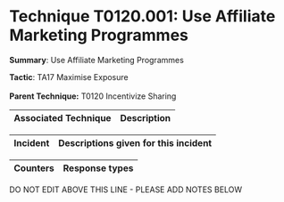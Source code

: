 # Technique T0120.001: Use Affiliate Marketing Programmes

**Summary**: Use Affiliate Marketing Programmes

**Tactic**: TA17 Maximise Exposure <br><br>**Parent Technique:** T0120 Incentivize Sharing


| Associated Technique | Description |
| --------- | ------------------------- |



| Incident | Descriptions given for this incident |
| -------- | -------------------- |



| Counters | Response types |
| -------- | -------------- |


DO NOT EDIT ABOVE THIS LINE - PLEASE ADD NOTES BELOW